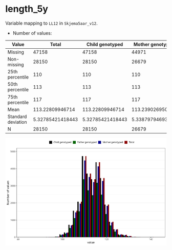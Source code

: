 # length_5y
Variable mapping to `LL12` in `Skjema5aar_v12`.
- Number of values:

| Value | Total | Child genotyped | Mother genotyped | Father genotyped |
| ----- | ----- | --------------- | ---------------- | ---------------- |
| Missing | 47158 | 47158 | 44971 | 29696 |
| Non-missing | 28150 | 28150 | 26679 | 20388 |
| 25th percentile | 110 | 110 | 110 | 110 |
| 50th percentile | 113 | 113 | 113 | 113 |
| 75th percentile | 117 | 117 | 117 | 117 |
| Mean | 113.22809946714 | 113.22809946714 | 113.239026950036 | 113.206199725329 |
| Standard deviation | 5.32785421418443 | 5.32785421418443 | 5.33879794693905 | 5.31422558720796 |
| N | 28150 | 28150 | 26679 | 20388 |



![](length_5y_n.png)



